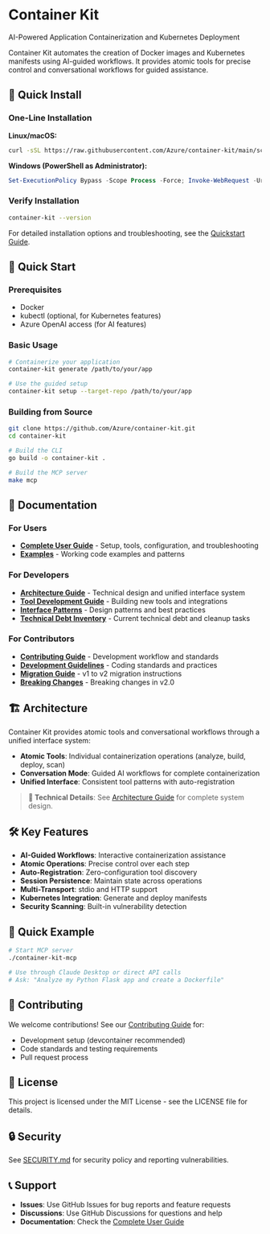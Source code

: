# Container Kit

AI-Powered Application Containerization and Kubernetes Deployment

Container Kit automates the creation of Docker images and Kubernetes manifests using AI-guided workflows. It provides atomic tools for precise control and conversational workflows for guided assistance.

## 🚀 Quick Install

### One-Line Installation

**Linux/macOS:**
```bash
curl -sSL https://raw.githubusercontent.com/Azure/container-kit/main/scripts/install.sh | bash
```

**Windows (PowerShell as Administrator):**
```powershell
Set-ExecutionPolicy Bypass -Scope Process -Force; Invoke-WebRequest -Uri https://raw.githubusercontent.com/Azure/container-kit/main/scripts/install.ps1 -OutFile install.ps1; ./install.ps1; Remove-Item install.ps1
```

### Verify Installation
```bash
container-kit --version
```

For detailed installation options and troubleshooting, see the [Quickstart Guide](docs/quickstart.md).

## 🏃 Quick Start

### Prerequisites
- Docker
- kubectl (optional, for Kubernetes features)
- Azure OpenAI access (for AI features)

### Basic Usage
```bash
# Containerize your application
container-kit generate /path/to/your/app

# Use the guided setup
container-kit setup --target-repo /path/to/your/app
```

### Building from Source
```bash
git clone https://github.com/Azure/container-kit.git
cd container-kit

# Build the CLI
go build -o container-kit .

# Build the MCP server
make mcp
```

## 📖 Documentation

### For Users
- **[Complete User Guide](MCP_DOCUMENTATION.md)** - Setup, tools, configuration, and troubleshooting
- **[Examples](examples/)** - Working code examples and patterns

### For Developers
- **[Architecture Guide](docs/mcp-architecture.md)** - Technical design and unified interface system
- **[Tool Development Guide](docs/adding-new-tools.md)** - Building new tools and integrations
- **[Interface Patterns](docs/interface-patterns.md)** - Design patterns and best practices
- **[Technical Debt Inventory](docs/TECHNICAL_DEBT_INVENTORY.md)** - Current technical debt and cleanup tasks

### For Contributors
- **[Contributing Guide](CONTRIBUTING.md)** - Development workflow and standards
- **[Development Guidelines](DEVELOPMENT_GUIDELINES.md)** - Coding standards and practices
- **[Migration Guide](docs/migration-guide.md)** - v1 to v2 migration instructions
- **[Breaking Changes](docs/breaking-changes.md)** - Breaking changes in v2.0

## 🏗️ Architecture

Container Kit provides atomic tools and conversational workflows through a unified interface system:

- **Atomic Tools**: Individual containerization operations (analyze, build, deploy, scan)
- **Conversation Mode**: Guided AI workflows for complete containerization
- **Unified Interface**: Consistent tool patterns with auto-registration

> **📖 Technical Details**: See [Architecture Guide](docs/mcp-architecture.md) for complete system design.

## 🛠️ Key Features

- **AI-Guided Workflows**: Interactive containerization assistance
- **Atomic Operations**: Precise control over each step
- **Auto-Registration**: Zero-configuration tool discovery
- **Session Persistence**: Maintain state across operations
- **Multi-Transport**: stdio and HTTP support
- **Kubernetes Integration**: Generate and deploy manifests
- **Security Scanning**: Built-in vulnerability detection

## 🧪 Quick Example

```bash
# Start MCP server
./container-kit-mcp

# Use through Claude Desktop or direct API calls
# Ask: "Analyze my Python Flask app and create a Dockerfile"
```

## 🤝 Contributing

We welcome contributions! See our [Contributing Guide](CONTRIBUTING.md) for:
- Development setup (devcontainer recommended)
- Code standards and testing requirements
- Pull request process

## 📝 License

This project is licensed under the MIT License - see the LICENSE file for details.

## 🔒 Security

See [SECURITY.md](SECURITY.md) for security policy and reporting vulnerabilities.

## 📞 Support

- **Issues**: Use GitHub Issues for bug reports and feature requests
- **Discussions**: Use GitHub Discussions for questions and help
- **Documentation**: Check the [Complete User Guide](MCP_DOCUMENTATION.md)
